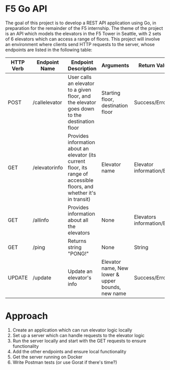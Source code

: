 # F5 Go API
The goal of this project is to develop a REST API application using Go, in preparation for the remainder of the F5 internship. The theme of the project is an API which models the elevators in the F5 Tower in Seattle, with 2 sets of 6 elevators which can access a range of floors. This project will involve an environment where clients send HTTP requests to the server, whose endpoints are listed in the following table:

| HTTP Verb | Endpoint Name | Endpoint Description                                                                                                    | Arguments                                         | Return Value                |
|-----------|---------------|-------------------------------------------------------------------------------------------------------------------------|---------------------------------------------------|-----------------------------|
| POST      | /callelevator | User calls an elevator to a given floor, and the elevator goes down to the destination floor                            | Starting floor, destination floor                 | Success/Error               |
| GET       | /elevatorinfo | Provides information about an elevator (its current floor, its range of accessible floors, and whether it's in transit) | Elevator name                                     | Elevator information/Error  |
| GET       | /allinfo      | Provides information about all the elevators                                                                            | None                                              | Elevators information/Error |
| GET       | /ping         | Returns string "PONG!"                                                                                                  | None                                              | String                      |
| UPDATE    | /update       | Update an elevator's info                                                                                               | Elevator name, New lower & upper bounds, new name | Success/Error               |

# Approach
1. Create an application which can run elevator logic locally
2. Set up a server which can handle requests to the elevator logic
3. Run the server locally and start with the GET requests to ensure functionality
4. Add the other endpoints and ensure local functionality
5. Get the server running on Docker
6. Write Postman tests (or use Gorat if there's time?)
